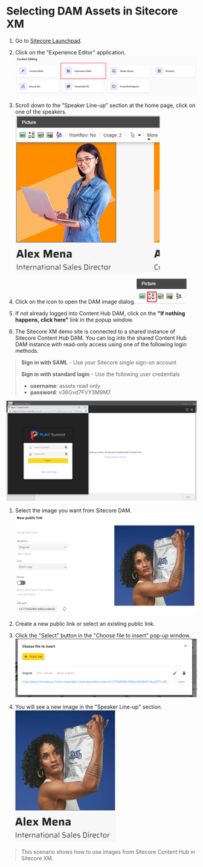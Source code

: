 # Selecting DAM Assets in Sitecore XM

1. Go to [Sitecore Launchpad](https://{{demoName}}-cm.sitecoredemo.com/sitecore).

1. Click on the "Experience Editor" application.
![Graphical user interface, text, application, website](./media/image1.png)

1. Scroll down to the "Speaker Line-up" section at the home page, click on one of the speakers.
![Graphical user interface, application, PowerPoint](./media/image2.png)

1. Click on the icon to open the DAM image dialog.
![Graphical user interface, application](./media/image3.png)

1. If not already logged into Content Hub DAM, click on the **"If nothing happens, click here"** link in the popup window.

1. The Sitecore XM demo site is connected to a shared instance of Sitecore Content Hub DAM. You can log into the shared Content Hub DAM instance with read-only access using one of the following login methods.

> **Sign in with SAML** - Use your Sitecore single sign-on account
>
> **Sign in with standard login** - Use the following user credentials
>
> * **username**: assets read only
> * **password**: v36Gvd7FVY3M9M7

![Selected image](./media/image7.png)

1. Select the image you want from Sitecore DAM.
![Selected image](./media/image4.png)

1. Create a new public link or select an existing public link.

1. Click the "Select" button in the "Choose file to insert" pop-up window.
![Graphical user interface, text, application, email](./media/image5.png)

1. You will see a new image in the "Speaker Line-up" section.
![New image](./media/image6.png)

> This scenario shows how to use images from Sitecore Content Hub in Sitecore XM.
